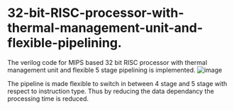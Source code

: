 # 32-bit-RISC-processor-with-thermal-management-unit-and-flexible-pipelining.
The verilog code for MIPS based 32 bit RISC processor with thermal management unit and flexible 5 stage pipelining is implemented.
![image](https://user-images.githubusercontent.com/59560769/168040947-ad45f544-07c8-47b0-b41f-a51daab05492.png)

The pipeline is made flexible to switch in between 4 stage and 5 stage with respect to instruction type.
Thus by reducing the data dependancy the processing time is reduced.
